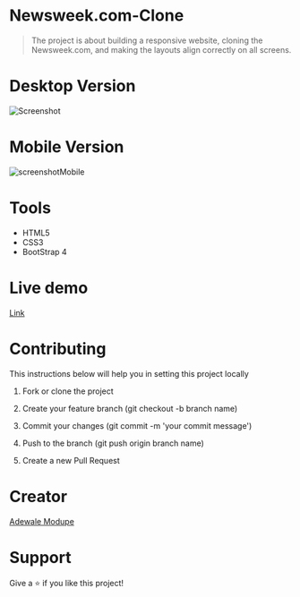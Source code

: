 # Newsweek.com-Clone
>The project is about building a responsive website, cloning the Newsweek.com, and making the layouts align correctly on all screens.

# Desktop Version
![Screenshot](https://user-images.githubusercontent.com/52670459/74545279-e1a2bd80-4f48-11ea-8a89-3e1993c27c59.png)

# Mobile Version
![screenshotMobile](https://user-images.githubusercontent.com/52670459/74647178-81479200-517b-11ea-8309-ca49a4c41e58.png)

# Tools 
- HTML5
- CSS3
- BootStrap 4


# Live demo
<a href="https://raw.githack.com/Eshy10/Newsweek.com-Clone/master/index.html">Link</a>


# Contributing
This instructions below will help you in setting this project locally

1. Fork or clone the project

2. Create your feature branch (git checkout -b branch name)

3. Commit your changes (git commit -m 'your commit message')

4. Push to the branch (git push origin branch name)

5. Create a new Pull Request

# Creator
<a href="https://github.com/Eshy10">Adewale Modupe</a>

# Support
Give a ⭐️ if you like this project!
